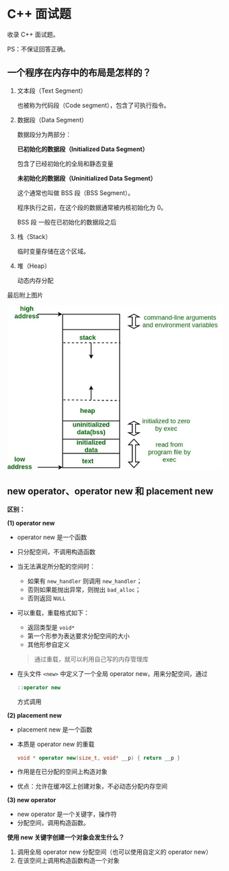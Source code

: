 # C++ 面试题

收录 C++ 面试题。

PS：不保证回答正确。

## 一个程序在内存中的布局是怎样的？

1. 文本段（Text Segment）

    也被称为代码段（Code segment），包含了可执行指令。

2. 数据段（Data Segment）

    数据段分为两部分：

    **已初始化的数据段（Initialized Data Segment）**

    包含了已经初始化的全局和静态变量

    **未初始化的数据段（Uninitialized Data Segment）**

    这个通常也叫做 BSS 段（BSS Segment）。

    程序执行之前，在这个段的数据通常被内核初始化为 0。

    BSS 段 一般在已初始化的数据段之后

3. 栈（Stack）

    临时变量存储在这个区域。

4. 堆（Heap）

    动态内存分配

最后附上图片

![img](./img/memoryLayoutC.jpg)


## new operator、operator new 和 placement new

**区别：**

**(1) operator new**

* operator new 是一个函数

* 只分配空间，不调用构造函数

* 当无法满足所分配的空间时：

    * 如果有 `new_handler` 则调用 `new_handler`；
    * 否则如果能抛出异常，则抛出 `bad_alloc`；
    * 否则返回 `NULL`

* 可以重载，重载格式如下：

    * 返回类型是 `void*`
    * 第一个形参为表达要求分配空间的大小
    * 其他形参自定义

    > 通过重载，就可以利用自己写的内存管理库

* 在头文件 `<new>` 中定义了一个全局 operator new，用来分配空间，通过

    ```c++
    ::operator new
    ```

    方式调用

**(2) placement new**

* placement new 是一个函数

* 本质是 operator new 的重载

    ```c++
    void * operator new(size_t, void* __p) { return __p }
    ```

* 作用是在已分配的空间上构造对象

* 优点：允许在缓冲区上创建对象，不必动态分配内存空间

**(3) new operator**

* new operator 是一个关键字，操作符
* 分配空间，调用构造函数。

**使用 new 关键字创建一个对象会发生什么？**

1. 调用全局 operator new 分配空间（也可以使用自定义的 operator new）
2. 在该空间上调用构造函数构造一个对象
